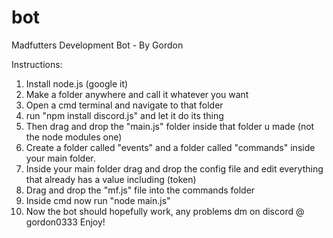 # bot
Madfutters Development Bot - By Gordon


Instructions:


1. Install node.js (google it)
2. Make a folder anywhere and call it whatever you want
3. Open a cmd terminal and navigate to that folder
4. run "npm install discord.js" and let it do its thing
5. Then drag and drop the "main.js" folder inside that folder u made (not the node modules one)
6. Create a folder called "events" and a folder called "commands" inside your main folder.
7. Inside your main folder drag and drop the config file and edit everything that already has a value including (token)
8. Drag and drop the "mf.js" file into the commands folder
9. Inside cmd now run "node main.js"
10. Now the bot should hopefully work, any problems dm on discord @ gordon0333
Enjoy!

